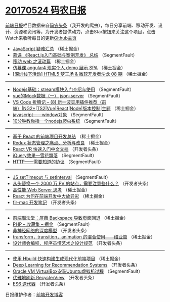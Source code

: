 # [20170524 码农日报](http://hao.caibaojian.com/date/2017/05/24)

[前端日报](http://caibaojian.com/c/news)栏目数据来自[码农头条](http://hao.caibaojian.com/)（我开发的爬虫），每日分享前端、移动开发、设计、资源和资讯等，为开发者提供动力，点击Star按钮来关注这个项目，点击Watch来收听每日的更新[Github主页](https://github.com/kujian/frontendDaily)
* [JavaScript 疑难汇总](http://hao.caibaojian.com/39035.html) （稀土掘金）
* [慕课 《React.js入门基础与案例开发》 总结](http://hao.caibaojian.com/39054.html) （SegmentFault）
* [移动 web 之滚动篇](http://hao.caibaojian.com/39028.html) （稀土掘金）
* [仿慕课 angular4 现实个人 demo 展示 SPA](http://hao.caibaojian.com/39031.html) （稀土掘金）
* [[深圳线下活动] HTML5 梦工场 &amp; 微软开发者沙龙 08 期](http://hao.caibaojian.com/39032.html) （稀土掘金）

***
* [Nodejs基础：stream模块入门介绍与使用](http://hao.caibaojian.com/39061.html) （SegmentFault）
* [vue的Mock数据（一） json-server](http://hao.caibaojian.com/39063.html) （SegmentFault）
* [VS Code 折腾记 &#8211; (8) 新一波实用插件推荐（前端）|NG2+|TS2|Vue|React|Node|版本控制|主题](http://hao.caibaojian.com/39026.html) （稀土掘金）
* [javascript——window对象](http://hao.caibaojian.com/39055.html) （SegmentFault）
* [10分钟教你撸一个nodejs爬虫系统](http://hao.caibaojian.com/39057.html) （SegmentFault）

***
* [基于 React 的前端项目开发总结](http://hao.caibaojian.com/39030.html) （稀土掘金）
* [Redux 状态管理之痛点、分析与改良](http://hao.caibaojian.com/39020.html) （稀土掘金）
* [React VR 快速入门中文文档](http://hao.caibaojian.com/39072.html) （开发者头条）
* [jQuery效果—雪花飘落](http://hao.caibaojian.com/39062.html) （SegmentFault）
* [HTTP——需要知道的协议](http://hao.caibaojian.com/39056.html) （SegmentFault）

***
* [JS setTimeout 与 setInterval](http://hao.caibaojian.com/39069.html) （SegmentFault）
* [从头替换一个 2000 万 PV 的站点，需要注意些什么？](http://hao.caibaojian.com/39082.html) （开发者头条）
* [高性能 Web Server 思考](http://hao.caibaojian.com/39022.html) （稀土掘金）
* [React 为何在前端开发中大放异彩](http://hao.caibaojian.com/39023.html) （稀土掘金）
* [fir-mac 开发笔记](http://hao.caibaojian.com/39084.html) （开发者头条）

***
* [前端魔法堂：屏蔽 Backspace 导致页面回退](http://hao.caibaojian.com/39024.html) （稀土掘金）
* [PHP &#8211; 收藏集 &#8211; 掘金](http://hao.caibaojian.com/39058.html) （SegmentFault）
* [非神经网络的深度模型](http://hao.caibaojian.com/39081.html) （开发者头条）
* [transform，transition，animation 的混合使用——结业篇](http://hao.caibaojian.com/39033.html) （稀土掘金）
* [设计师会编程、程序员懂艺术之设计规范](http://hao.caibaojian.com/39073.html) （开发者头条）

***
* [使用 Hbuild 快速构建生成现代化前端项目](http://hao.caibaojian.com/39034.html) （稀土掘金）
* [Deep Learning for Recommendation Systems](http://hao.caibaojian.com/39085.html) （开发者头条）
* [Oracle VM VirtualBox安装Ubuntu虚拟机过程](http://hao.caibaojian.com/39064.html) （SegmentFault）
* [优雅地刷新 RecyclerView](http://hao.caibaojian.com/39086.html) （开发者头条）
* [ES6 迭代器](http://hao.caibaojian.com/39087.html) （开发者头条）

日报维护作者：[前端开发博客](http://caibaojian.com/) 